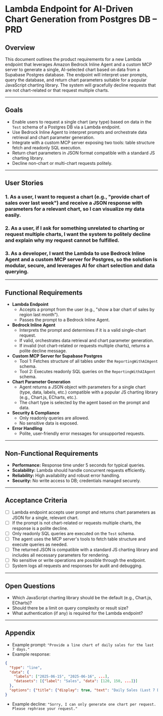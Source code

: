 # Lambda Endpoint for AI-Driven Chart Generation from Postgres DB – PRD

## Overview
This document outlines the product requirements for a new Lambda endpoint that leverages Amazon Bedrock Inline Agent and a custom MCP server to generate a single, AI-selected chart based on data from a Supabase Postgres database. The endpoint will interpret user prompts, query the database, and return chart parameters suitable for a popular JavaScript charting library. The system will gracefully decline requests that are not chart-related or that request multiple charts.

---

## Goals
- Enable users to request a single chart (any type) based on data in the `Test` schema of a Postgres DB via a Lambda endpoint.
- Use Bedrock Inline Agent to interpret prompts and orchestrate data retrieval and chart parameter generation.
- Integrate with a custom MCP server exposing two tools: table structure fetch and readonly SQL execution.
- Return chart parameters in JSON format compatible with a standard JS charting library.
- Decline non-chart or multi-chart requests politely.

---

## User Stories

### 1. As a user, I want to request a chart (e.g., "provide chart of sales over last week") and receive a JSON response with parameters for a relevant chart, so I can visualize my data easily.

### 2. As a user, if I ask for something unrelated to charting or request multiple charts, I want the system to politely decline and explain why my request cannot be fulfilled.

### 3. As a developer, I want the Lambda to use Bedrock Inline Agent and a custom MCP server for Postgres, so the solution is modular, secure, and leverages AI for chart selection and data querying.

---

## Functional Requirements
- **Lambda Endpoint**
  - Accepts a prompt from the user (e.g., "show a bar chart of sales by region last month").
  - Passes the prompt to a Bedrock Inline Agent.
- **Bedrock Inline Agent**
  - Interprets the prompt and determines if it is a valid single-chart request.
  - If valid, orchestrates data retrieval and chart parameter generation.
  - If invalid (not chart-related or requests multiple charts), returns a polite decline message.
- **Custom MCP Server for Supabase Postgres**
  - Tool 1: Fetches structure of all tables under the `ReportingWithAIAgent` schema.
  - Tool 2: Executes readonly SQL queries on the `ReportingWithAIAgent` schema.
- **Chart Parameter Generation**
  - Agent returns a JSON object with parameters for a single chart (type, data, labels, etc.) compatible with a popular JS charting library (e.g., Chart.js, ECharts, etc.).
  - The chart type is selected by the agent based on the prompt and data.
- **Security & Compliance**
  - Only readonly queries are allowed.
  - No sensitive data is exposed.
- **Error Handling**
  - Polite, user-friendly error messages for unsupported requests.

---

## Non-Functional Requirements
- **Performance:** Response time under 5 seconds for typical queries.
- **Scalability:** Lambda should handle concurrent requests efficiently.
- **Reliability:** High availability and robust error handling.
- **Security:** No write access to DB; credentials managed securely.

---

## Acceptance Criteria
- [ ] Lambda endpoint accepts user prompt and returns chart parameters as JSON for a single, relevant chart.
- [ ] If the prompt is not chart-related or requests multiple charts, the response is a polite decline.
- [ ] Only readonly SQL queries are executed on the `Test` schema.
- [ ] The agent uses the MCP server's tools to fetch table structure and execute queries as needed.
- [ ] The returned JSON is compatible with a standard JS charting library and includes all necessary parameters for rendering.
- [ ] No sensitive or write operations are possible through the endpoint.
- [ ] System logs all requests and responses for audit and debugging.

---

## Open Questions
- Which JavaScript charting library should be the default (e.g., Chart.js, ECharts)?
- Should there be a limit on query complexity or result size?
- What authentication (if any) is required for the Lambda endpoint?

---

## Appendix
- Example prompt: `"Provide a line chart of daily sales for the last 7 days."`
- Example response:
```json
{
  "type": "line",
  "data": {
    "labels": ["2025-06-15", "2025-06-16", ...],
    "datasets": [{"label": "Sales", "data": [120, 150, ...]}]
  },
  "options": {"title": {"display": true, "text": "Daily Sales (Last 7 Days)"}}
}
```
- Example decline: `"Sorry, I can only generate one chart per request. Please rephrase your request."`
